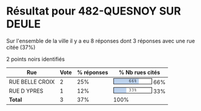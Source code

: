 # Résultat pour 482-QUESNOY SUR DEULE

Sur l'ensemble de la ville il y a eu 8 réponses dont 3 réponses avec une rue citée (37%)

2 points noirs identifiés

| Rue | Vote | % réponses | % Nb rues cités|
|-----|------|------------|----------------|
| RUE BELLE CROIX | 2 | 25% | <img src="../../img/bar_66.gif" />&nbsp;66%|
| RUE D YPRES | 1 | 12% | <img src="../../img/bar_33.gif" />&nbsp;33%|
| **Total** | 3 | 37% | 100%|
